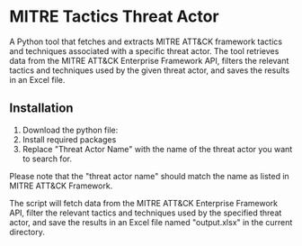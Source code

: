 # MITRE Tactics Threat Actor

A Python tool that fetches and extracts MITRE ATT&CK framework tactics and techniques associated with a specific threat actor. The tool retrieves data from the MITRE ATT&CK Enterprise Framework API, filters the relevant tactics and techniques used by the given threat actor, and saves the results in an Excel file.

## Installation

1. Download the python file:
2. Install required packages
3. Replace "Threat Actor Name" with the name of the threat actor you want to search for.

Please note that the "threat actor name" should match the name as listed in MITRE ATT&CK Framework.

The script will fetch data from the MITRE ATT&CK Enterprise Framework API, filter the relevant tactics and techniques used by the specified threat actor, and save the results in an Excel file named "output.xlsx" in the current directory.
